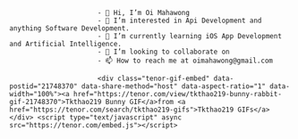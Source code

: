                           - 👋 Hi, I’m Oi Mahawong 
                          - 👀 I’m interested in Api Development and anything Software Development.
                          - 🌱 I’m currently learning iOS App Development and Artificial Intelligence. 
                          - 💞️ I’m looking to collaborate on 
                          - 📫 How to reach me at oimahawong@gmail.com

                          <div class="tenor-gif-embed" data-postid="21748370" data-share-method="host" data-aspect-ratio="1" data-width="100%"><a href="https://tenor.com/view/tkthao219-bunny-rabbit-gif-21748370">Tkthao219 Bunny GIF</a>from <a href="https://tenor.com/search/tkthao219-gifs">Tkthao219 GIFs</a></div> <script type="text/javascript" async src="https://tenor.com/embed.js"></script>
                            

<!---
oimahawong/oimahawong is a ✨ special ✨ repository because its `README.md` (this file) appears on your GitHub profile.
You can click the Preview link to take a look at your changes.
--->
